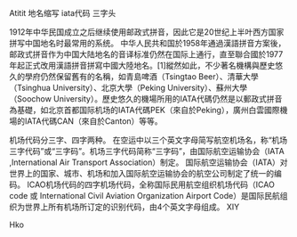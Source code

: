 Atitit 地名缩写  iata代码 三字头


1912年中华民国成立之后继续使用邮政式拼音，因此它是20世纪上半叶西方国家拼写中国地名时最常用的系统。
中华人民共和国於1958年通過漢語拼音方案後，邮政式拼音作为中国大陆地名的音译标准仍然在国际上通行，直至聯合國於1977年起正式改用漢語拼音拼寫中國大陸地名。[1]縱然如此，不少著名機構與歷史悠久的學府仍然保留舊有的名稱，如青島啤酒（Tsingtao Beer）、清華大學（Tsinghua University）、北京大學（Peking University）、蘇州大學（Soochow University）。歷史悠久的機場所用的IATA代碼仍然是以郵政式拼音為基礎，如北京首都国际机场的IATA代碼PEK（來自於Peking），廣州白雲國際機場的IATA代碼CAN（來自於Canton）等等。

机场代码分三字、四字两种。
在空运中以三个英文字母简写航空机场名，称“机场三字代码”或“三字码”。机场三字代码简称“三字码”，由国际航空运输协会（IATA ,International Air Transport Association）制定。
国际航空运输协会（IATA）对世界上的国家、城市、机场和加入国际航空运输协会的航空公司制定了统一的编码。
ICAO机场代码的四字机场代码，全称国际民用航空组织机场代码（ICAO code 或 International Civil Aviation Organization Airport Code）是国际民航组织为世界上所有机场所订定的识别代码，由4个英文字母组成。
XIY


Hko


